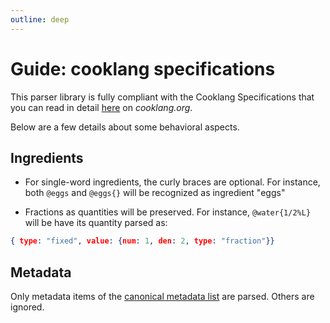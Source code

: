 ```yaml
---
outline: deep
---
```


# Guide: cooklang specifications

This parser library is fully compliant with the Cooklang Specifications that you can read in detail [here](https://cooklang.org/docs/spec/) on _cooklang.org_. 

Below are a few details about some behavioral aspects.

## Ingredients

- For single-word ingredients, the curly braces are optional. For instance, both `@eggs` and `@eggs{}` will be recognized as ingredient "eggs"

- Fractions as quantities will be preserved. For instance, `@water{1/2%L}` will be have its quantity parsed as:

```json
{ type: "fixed", value: {num: 1, den: 2, type: "fraction"}}
```

## Metadata

Only metadata items of the [canonical metadata list](https://cooklang.org/docs/spec/#canonical-metadata) are parsed. Others are ignored. 

